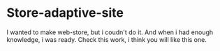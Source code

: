 # Store-adaptive-site
I wanted to make web-store, but i coudn't do it. And when i had enough knowledge, i was ready. Check this work, i think you will like this one. 
